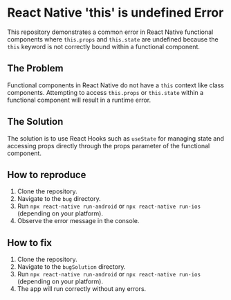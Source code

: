 # React Native 'this' is undefined Error

This repository demonstrates a common error in React Native functional components where `this.props` and `this.state` are undefined because the `this` keyword is not correctly bound within a functional component.

## The Problem

Functional components in React Native do not have a `this` context like class components. Attempting to access `this.props` or `this.state` within a functional component will result in a runtime error.

## The Solution

The solution is to use React Hooks such as `useState` for managing state and accessing props directly through the props parameter of the functional component.

## How to reproduce

1. Clone the repository.
2. Navigate to the `bug` directory.
3. Run `npx react-native run-android` or `npx react-native run-ios` (depending on your platform).
4. Observe the error message in the console.

## How to fix

1. Clone the repository.
2. Navigate to the `bugSolution` directory.
3. Run `npx react-native run-android` or `npx react-native run-ios` (depending on your platform).
4. The app will run correctly without any errors.